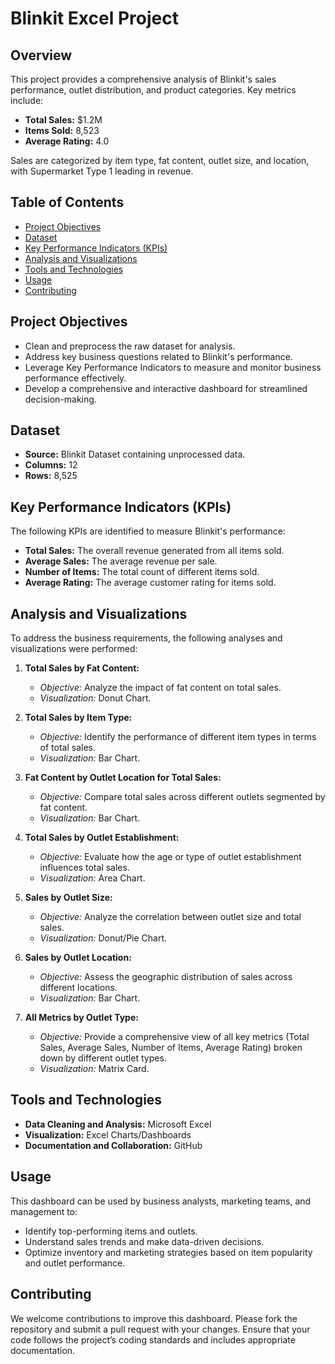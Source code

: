 # Blinkit Excel Project

## Overview

This project provides a comprehensive analysis of Blinkit's sales performance, outlet distribution, and product categories. Key metrics include:

- **Total Sales:** $1.2M
- **Items Sold:** 8,523
- **Average Rating:** 4.0

Sales are categorized by item type, fat content, outlet size, and location, with Supermarket Type 1 leading in revenue.

## Table of Contents

- [Project Objectives](#project-objectives)
- [Dataset](#dataset)
- [Key Performance Indicators (KPIs)](#key-performance-indicators-kpis)
- [Analysis and Visualizations](#analysis-and-visualizations)
- [Tools and Technologies](#tools-and-technologies)
- [Usage](#usage)
- [Contributing](#contributing)

## Project Objectives

- Clean and preprocess the raw dataset for analysis.
- Address key business questions related to Blinkit's performance.
- Leverage Key Performance Indicators to measure and monitor business performance effectively.
- Develop a comprehensive and interactive dashboard for streamlined decision-making.

## Dataset

- **Source:** Blinkit Dataset containing unprocessed data.
- **Columns:** 12
- **Rows:** 8,525

## Key Performance Indicators (KPIs)

The following KPIs are identified to measure Blinkit's performance:

- **Total Sales:** The overall revenue generated from all items sold.
- **Average Sales:** The average revenue per sale.
- **Number of Items:** The total count of different items sold.
- **Average Rating:** The average customer rating for items sold.

## Analysis and Visualizations

To address the business requirements, the following analyses and visualizations were performed:

1. **Total Sales by Fat Content:**
   - *Objective:* Analyze the impact of fat content on total sales.
   - *Visualization:* Donut Chart.

2. **Total Sales by Item Type:**
   - *Objective:* Identify the performance of different item types in terms of total sales.
   - *Visualization:* Bar Chart.

3. **Fat Content by Outlet Location for Total Sales:**
   - *Objective:* Compare total sales across different outlets segmented by fat content.
   - *Visualization:* Bar Chart.

4. **Total Sales by Outlet Establishment:**
   - *Objective:* Evaluate how the age or type of outlet establishment influences total sales.
   - *Visualization:* Area Chart.

5. **Sales by Outlet Size:**
   - *Objective:* Analyze the correlation between outlet size and total sales.
   - *Visualization:* Donut/Pie Chart.

6. **Sales by Outlet Location:**
   - *Objective:* Assess the geographic distribution of sales across different locations.
   - *Visualization:* Bar Chart.

7. **All Metrics by Outlet Type:**
   - *Objective:* Provide a comprehensive view of all key metrics (Total Sales, Average Sales, Number of Items, Average Rating) broken down by different outlet types.
   - *Visualization:* Matrix Card.

## Tools and Technologies

- **Data Cleaning and Analysis:** Microsoft Excel
- **Visualization:** Excel Charts/Dashboards
- **Documentation and Collaboration:** GitHub

## Usage

This dashboard can be used by business analysts, marketing teams, and management to:

- Identify top-performing items and outlets.
- Understand sales trends and make data-driven decisions.
- Optimize inventory and marketing strategies based on item popularity and outlet performance.

## Contributing

We welcome contributions to improve this dashboard. Please fork the repository and submit a pull request with your changes. Ensure that your code follows the project’s coding standards and includes appropriate documentation.
